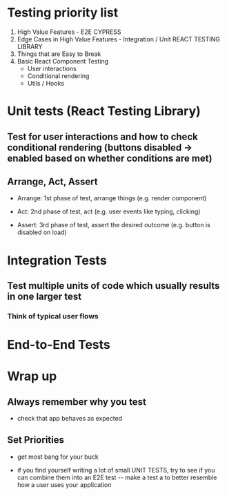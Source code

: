 # Testing priority list

1. High Value Features - E2E CYPRESS
2. Edge Cases in High Value Features - Integration / Unit REACT TESTING LIBRARY
3. Things that are Easy to Break
4. Basic React Component Testing
   - User interactions
   - Conditional rendering
   - Utils / Hooks

# Unit tests (React Testing Library)

## Test for user interactions and how to check conditional rendering (buttons disabled -> enabled based on whether conditions are met)

## Arrange, Act, Assert

- Arrange: 1st phase of test, arrange things (e.g. render component)

- Act: 2nd phase of test, act (e.g. user events like typing, clicking)

- Assert: 3rd phase of test, assert the desired outcome (e.g. button is disabled on load)

# Integration Tests

## Test multiple units of code which usually results in one larger test

### Think of typical user flows

# End-to-End Tests

# Wrap up

## Always remember why you test

- check that app behaves as expected

## Set Priorities

- get most bang for your buck

- if you find yourself writing a lot of small UNIT TESTS, try to see if you can combine them
into an E2E test -- make a test a to better resemble how a user uses your application